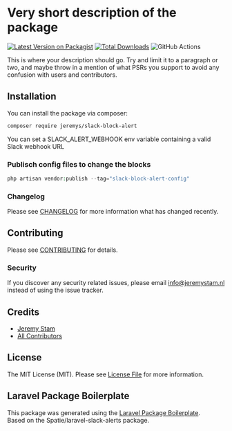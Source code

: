 # Very short description of the package

[![Latest Version on Packagist](https://img.shields.io/packagist/v/jeremys/slack-block-alert.svg?style=flat-square)](https://packagist.org/packages/jeremys/slack-block-alert)
[![Total Downloads](https://img.shields.io/packagist/dt/jeremys/slack-block-alert.svg?style=flat-square)](https://packagist.org/packages/jeremys/slack-block-alert)
![GitHub Actions](https://github.com/jeremys/slack-block-alert/actions/workflows/main.yml/badge.svg)

This is where your description should go. Try and limit it to a paragraph or two, and maybe throw in a mention of what PSRs you support to avoid any confusion with users and contributors.

## Installation

You can install the package via composer:

```bash
composer require jeremys/slack-block-alert
```

You can set a SLACK_ALERT_WEBHOOK env variable containing a valid Slack webhook URL

### Publisch config files to change the blocks

```php
php artisan vendor:publish --tag="slack-block-alert-config"
```

[comment]: <> (### Testing)

[comment]: <> (```bash)

[comment]: <> (composer test)

[comment]: <> (```)

### Changelog

Please see [CHANGELOG](CHANGELOG.md) for more information what has changed recently.

## Contributing

Please see [CONTRIBUTING](CONTRIBUTING.md) for details.

### Security

If you discover any security related issues, please email info@jeremystam.nl instead of using the issue tracker.

## Credits

-   [Jeremy Stam](https://github.com/jeremys)
-   [All Contributors](../../contributors)

## License

The MIT License (MIT). Please see [License File](LICENSE.md) for more information.

## Laravel Package Boilerplate

This package was generated using the [Laravel Package Boilerplate](https://laravelpackageboilerplate.com).<br>
Based on the Spatie/laravel-slack-alerts package.
